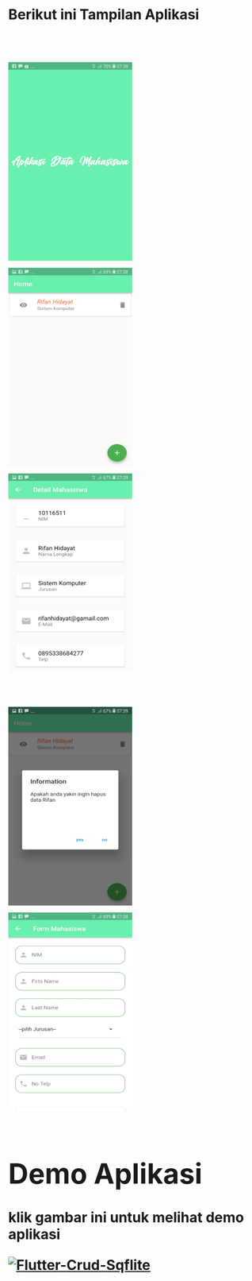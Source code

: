<h1><b>Berikut ini Tampilan Aplikasi<b><h1>
<img src="ss/3.jpeg" width="250" height="400">   <img src="ss/4.jpeg" width="250" height="400">   <img src="ss/1.jpeg" width="250" height="400">
  
  
  <img src="ss/2.jpeg" width="250" height="400">   <img src="ss/5.jpeg" width="250" height="400">

<h1><b>Demo Aplikasi</b></h1>
<p>klik gambar ini untuk melihat demo aplikasi</p>

[![Flutter-Crud-Sqflite](https://img.youtube.com/vi/st5jflCU6nQ&t=10s/0.jpg)](https://www.youtube.com/watch?v=st5jflCU6nQ&t=10s)
